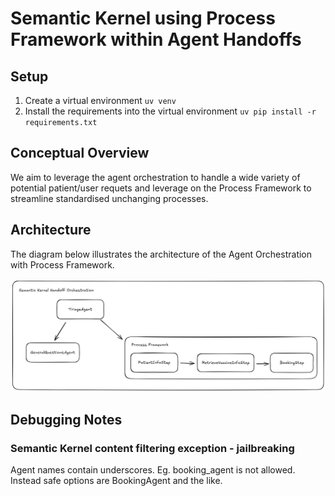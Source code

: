 # Semantic Kernel using Process Framework within Agent Handoffs

## Setup

1. Create a virtual environment `uv venv`
2. Install the requirements into the virtual environment `uv pip install -r requirements.txt`

## Conceptual Overview

We aim to leverage the agent orchestration to handle a wide variety of potential patient/user requets and leverage on the Process Framework to streamline standardised unchanging processes.

## Architecture

The diagram below illustrates the architecture of the Agent Orchestration with Process Framework.

![Orchestration Diagram](./assets/sk%20handoff%20process.png)

## Debugging Notes

### Semantic Kernel content filtering exception - jailbreaking

Agent names contain underscores. Eg. booking_agent is not allowed. Instead safe options are BookingAgent and the like.

